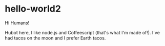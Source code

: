 # hello-world2

Hi Humans!

Hubot here, I like node.js and Coffeescript (that's what I'm made of!).
I've had tacos on the moon and I prefer Earth tacos.
